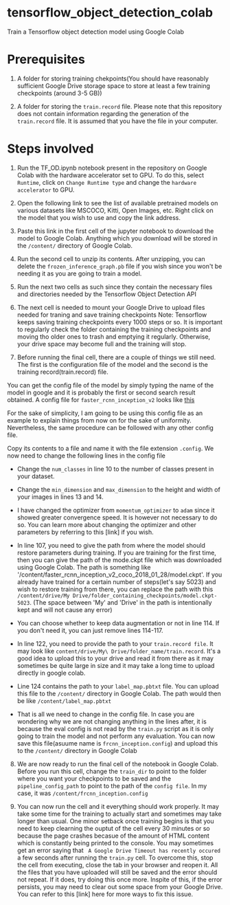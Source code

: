 # tensorflow_object_detection_colab
Train a Tensorflow object detection model using Google Colab

# Prerequisites
1. A folder for storing training chekpoints(You should have reasonably sufficient Google Drive storage space to store at least a few training checkpoints (around 3-5 GB))

2. A folder for storing the `train.record` file. Please note that this repository does not contain information regarding the generation of the `train.record` file. It is assumed that you have the file in your computer.

# Steps involved

1. Run the TF_OD.ipynb notebook present in the repository on Google Colab with the hardware accelerator set to GPU. To do this, select `Runtime`, click on `Change Runtime type` and change the `hardware accelerator` to GPU.

2. Open the following link to see the list of available pretrained models on various datasets like MSCOCO, Kitti, Open Images, etc. Right click on the model that you wish to use and copy the link address.

3. Paste this link in the first cell of the jupyter notebook to download the model to Google Colab. Anything which you download will be stored in the `/content/` directory of Google Colab.

4. Run the second cell to unzip its contents. After unzipping, you can delete the `frozen_inference_graph.pb` file if you wish since you won't be needing it as you are going to train a model.

5. Run the next two cells as such since they contain the necessary files and directories needed by the Tensorflow Object Detection API

6. The next cell is needed to mount your Google Drive to upload files needed for traning and save training checkpoints
Note: Tensorflow keeps saving training checkpoints every 1000 steps or so. It is important to regularly check the folder containing the training checkpoints and moving tho older ones to trash and emptying it regularly. Otherwise, your drive space may become full and the training will stop.

7. Before running the final cell, there are a couple of things we still need. The first is the configuration file of the model and the second is the training record(train.record) file.

You can get the config file of the model by simply typing the name of the model in google and it is probably the first or second search result obtained. A config file for `faster_rcnn_inception_v2` looks like [this][1]

For the sake of simplicity, I am going to be using this config file as an example to explain things from now on for the sake of uniformity. Nevertheless, the same procedure can be followed with any other config file.

Copy its contents to a file and name it with the file extension `.config`. We now need to change the following lines in the config file
* Change the `num_classes` in line 10 to the number of classes present in your dataset.

* Change the `min_dimension` and `max_dimension` to the height and width of your images in lines 13 and 14.

* I have changed the optimizer from `momentum_optimizer` to `adam` since it showed greater convergence speed. It is however not necessary to do so. You can learn more about changing the optimizer and other parameters by referring to this [link] if you wish.

* In line 107, you need to give the path from where the model should restore parameters during training. If you are training for the first time, then you can give the path of the mode.ckpt file which was downloaded using Google Colab. The path is something like '/content/faster_rcnn_inception_v2_coco_2018_01_28/model.ckpt'. If you already have trained for a certain number of steps(let's say 5023) and wish to restore training from there, you can replace the path with this `/content/drive/My Drive/folder_containing_checkpoints/model.ckpt-5023`. (The space between 'My' and 'Drive' in the path is intentionally kept and will not cause any error)

* You can choose whether to keep data augmentation or not in line 114. If you don't need it, you can just remove lines 114-117.

* In line 122, you need to provide the path to your `train.record file`. It may look like `content/drive/My\ Drive/folder_name/train.record`. It's a good idea to upload this to your drive and read it from there as it may sometimes be quite large in size and it may take a long time to upload directly in google colab.

* Line 124 contains the path to your `label_map.pbtxt` file. You can upload this file to the `/content/` directory in Google Colab. The path would then be like `/content/label_map.pbtxt`

* That is all we need to change in the config file. In case you are wondering why we are not changing anything in the lines after, it is because the eval config is not read by the `train.py` script as it is only going to train the model and not perform any evaluation. You can now save this file(asuume name is `frcnn_inception.config`) and upload this to the `/content/` directory in Google Colab

8. We are now ready to run the final cell of the notebook in Google Colab. Before you run this cell, change the `train_dir` to point to the folder where you want your checkpoints to be saved and the `pipeline_config_path` to point to the path of the `config file`. In my case, it was `/content/frcnn_inception.config`

9. You can now run the cell and it everything should work properly. It may take some time for the training to actually start and sometimes may take longer than usual. One minor setback once training begins is that you need to keep clearning the ouptut of the cell every 30 minutes or so because the page crashes becasue of the amount of HTML content which is constantly being printed to the console. You may sometimes get an error saying that ` A Google Drive Timeout has recently occured` a few seconds after running the `train.py` cell. To overcome this, stop the cell from executing, close the tab in your browser and reopen it. All the files that you have uploaded will still be saved and the error should not repeat. If it does, try doing this once more. Inspite of this, if the error persists, you may need to clear out some space from your Google Drive. You can refer to this [link] here for more ways to fix this issue.



[1]: https://github.com/tensorflow/models/blob/master/research/object_detection/samples/configs/faster_rcnn_inception_v2_coco.config
[2]: https://towardsdatascience.com/3-steps-to-update-parameters-of-faster-r-cnn-ssd-models-in-tensorflow-object-detection-api-7eddb11273ed
[3]:  https://research.google.com/colaboratory/faq.html
